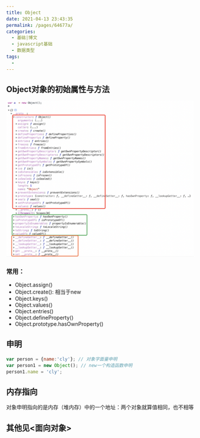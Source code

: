 ```yaml
---
title: Object
date: 2021-04-13 23:43:35
permalink: /pages/64677a/
categories:
  - 基础|博文
  - javascript基础
  - 数据类型
tags:
  -
---
```


## Object对象的初始属性与方法
![Object](../../../.vuepress/public/assets/web/object.png)

### 常用：
+ Object.assign()
+ Object.create(): 相当于new
+ Object.keys()
+ Object.values()
+ Object.entries()
+ Object.defineProperty()
+ Object.prototype.hasOwnProperty()

## 申明
```js
var person = {name:'cly'}; // 对象字面量申明
var person1 = new Object(); // new一个构造函数申明
person1.name = 'cly';
```

## 内存指向
对象申明指向的是内存（堆内存）中的一个地址：两个对象就算值相同，也不相等

## 其他见<面向对象>
